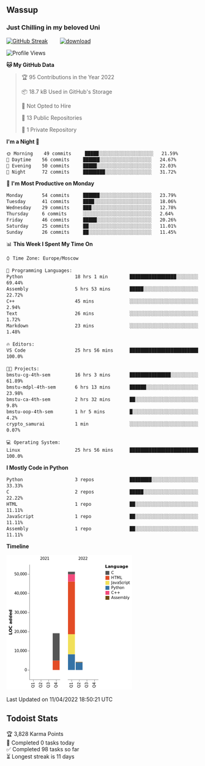 ## Wassup 
### Just Chilling in my beloved Uni 

<!--
-->

[![GitHub Streak](http://github-readme-streak-stats.herokuapp.com?user=archeoss&theme=shades-of-purple&hide_border=true&date_format=j%20M%5B%20Y%5D)](https://git.io/streak-stats)&nbsp;&nbsp;&nbsp;&nbsp;&nbsp;&nbsp;&nbsp;&nbsp;[![download](https://user-images.githubusercontent.com/68448737/147796309-d8b65b1d-4dde-40d9-b03a-2b42aaa6cd43.jpeg)
](https://bmstu.ru/)

<!--START_SECTION:waka-->
![Profile Views](http://img.shields.io/badge/Profile%20Views-2-blue)

**🐱 My GitHub Data** 

> 🏆 95 Contributions in the Year 2022
 > 
> 📦 18.7 kB Used in GitHub's Storage 
 > 
> 🚫 Not Opted to Hire
 > 
> 📜 13 Public Repositories 
 > 
> 🔑 1 Private Repository 
 > 
**I'm a Night 🦉** 

```text
🌞 Morning    49 commits     █████░░░░░░░░░░░░░░░░░░░░   21.59% 
🌆 Daytime    56 commits     ██████░░░░░░░░░░░░░░░░░░░   24.67% 
🌃 Evening    50 commits     █████░░░░░░░░░░░░░░░░░░░░   22.03% 
🌙 Night      72 commits     ████████░░░░░░░░░░░░░░░░░   31.72%

```
📅 **I'm Most Productive on Monday** 

```text
Monday       54 commits     ██████░░░░░░░░░░░░░░░░░░░   23.79% 
Tuesday      41 commits     ████░░░░░░░░░░░░░░░░░░░░░   18.06% 
Wednesday    29 commits     ███░░░░░░░░░░░░░░░░░░░░░░   12.78% 
Thursday     6 commits      ░░░░░░░░░░░░░░░░░░░░░░░░░   2.64% 
Friday       46 commits     █████░░░░░░░░░░░░░░░░░░░░   20.26% 
Saturday     25 commits     ██░░░░░░░░░░░░░░░░░░░░░░░   11.01% 
Sunday       26 commits     ██░░░░░░░░░░░░░░░░░░░░░░░   11.45%

```


📊 **This Week I Spent My Time On** 

```text
⌚︎ Time Zone: Europe/Moscow

💬 Programming Languages: 
Python                   18 hrs 1 min        █████████████████░░░░░░░░   69.44% 
Assembly                 5 hrs 53 mins       █████░░░░░░░░░░░░░░░░░░░░   22.72% 
C++                      45 mins             ░░░░░░░░░░░░░░░░░░░░░░░░░   2.94% 
Text                     26 mins             ░░░░░░░░░░░░░░░░░░░░░░░░░   1.72% 
Markdown                 23 mins             ░░░░░░░░░░░░░░░░░░░░░░░░░   1.48%

🔥 Editors: 
VS Code                  25 hrs 56 mins      █████████████████████████   100.0%

🐱‍💻 Projects: 
bmstu-cg-4th-sem         16 hrs 3 mins       ███████████████░░░░░░░░░░   61.89% 
bmstu-mdpl-4th-sem       6 hrs 13 mins       ██████░░░░░░░░░░░░░░░░░░░   23.98% 
bmstu-ca-4th-sem         2 hrs 32 mins       ██░░░░░░░░░░░░░░░░░░░░░░░   9.8% 
bmstu-oop-4th-sem        1 hr 5 mins         █░░░░░░░░░░░░░░░░░░░░░░░░   4.2% 
crypto_samurai           1 min               ░░░░░░░░░░░░░░░░░░░░░░░░░   0.07%

💻 Operating System: 
Linux                    25 hrs 56 mins      █████████████████████████   100.0%

```

**I Mostly Code in Python** 

```text
Python                   3 repos             ████████░░░░░░░░░░░░░░░░░   33.33% 
C                        2 repos             █████░░░░░░░░░░░░░░░░░░░░   22.22% 
HTML                     1 repo              ██░░░░░░░░░░░░░░░░░░░░░░░   11.11% 
JavaScript               1 repo              ██░░░░░░░░░░░░░░░░░░░░░░░   11.11% 
Assembly                 1 repo              ██░░░░░░░░░░░░░░░░░░░░░░░   11.11%

```


**Timeline**

![Chart not found](https://raw.githubusercontent.com/archeoss/archeoss/master/charts/bar_graph.png) 


 Last Updated on 11/04/2022 18:50:21 UTC
<!--END_SECTION:waka-->

## Todoist Stats

<!-- TODO-IST:START -->
🏆  3,828 Karma Points           
🌸  Completed 0 tasks today           
✅  Completed 98 tasks so far           
⏳  Longest streak is 11 days
<!-- TODO-IST:END -->
